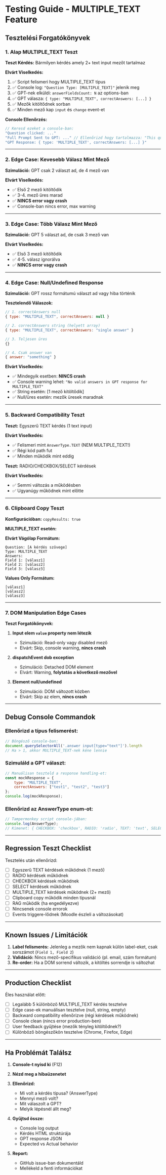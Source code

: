 # Testing Guide - MULTIPLE_TEXT Feature

## Tesztelési Forgatókönyvek

### 1. Alap MULTIPLE_TEXT Teszt

**Teszt Kérdés:** Bármilyen kérdés amely 2+ text input mezőt tartalmaz

**Elvárt Viselkedés:**
1. ✅ Script felismeri hogy MULTIPLE_TEXT típus
2. ✅ Console log: `"Question Type: [MULTIPLE_TEXT]"` jelenik meg
3. ✅ GPT-nek elküldi: `answerFieldsCount: N` az options-ban
4. ✅ GPT válasza: `{ type: "MULTIPLE_TEXT", correctAnswers: [...] }`
5. ✅ Mezők kitöltődnek sorban
6. ✅ Minden mező kap `input` és `change` event-et

**Console Ellenőrzés:**
```javascript
// Keresd ezeket a console-ban:
"Question clicked: ..."
"Full Prompt Sent to GPT: ..." // Ellenőrizd hogy tartalmazza: "This question has N separate answer fields"
"GPT Response: { type: 'MULTIPLE_TEXT', correctAnswers: [...] }"
```

---

### 2. Edge Case: Kevesebb Válasz Mint Mező

**Szimuláció:** GPT csak 2 választ ad, de 4 mező van

**Elvárt Viselkedés:**
- ✅ Első 2 mező kitöltődik
- ✅ 3-4. mező üres marad
- ✅ **NINCS error vagy crash**
- ✅ Console-ban nincs error, max warning

---

### 3. Edge Case: Több Válasz Mint Mező

**Szimuláció:** GPT 5 választ ad, de csak 3 mező van

**Elvárt Viselkedés:**
- ✅ Első 3 mező kitöltődik
- ✅ 4-5. válasz ignorálva
- ✅ **NINCS error vagy crash**

---

### 4. Edge Case: Null/Undefined Response

**Szimuláció:** GPT rossz formátumú választ ad vagy hiba történik

**Tesztelendő Válaszok:**
```javascript
// 1. correctAnswers null
{ type: "MULTIPLE_TEXT", correctAnswers: null }

// 2. correctAnswers string (helyett array)
{ type: "MULTIPLE_TEXT", correctAnswers: "single answer" }

// 3. Teljesen üres
{}

// 4. Csak answer van
{ answer: "something" }
```

**Elvárt Viselkedés:**
- ✅ Mindegyik esetben: **NINCS crash**
- ✅ Console warning lehet: `"No valid answers in GPT response for MULTIPLE_TEXT"`
- ✅ String esetén: [1 mező kitöltődik]
- ✅ Null/üres esetén: mezők üresek maradnak

---

### 5. Backward Compatibility Teszt

**Teszt:** Egyszerű TEXT kérdés (1 text input)

**Elvárt Viselkedés:**
- ✅ Felismeri mint `AnswerType.TEXT` (NEM MULTIPLE_TEXT!)
- ✅ Régi kód path fut
- ✅ Minden működik mint eddig

**Teszt:** RADIO/CHECKBOX/SELECT kérdések

**Elvárt Viselkedés:**
- ✅ Semmi változás a működésben
- ✅ Ugyanúgy működnek mint előtte

---

### 6. Clipboard Copy Teszt

**Konfigurációban:** `copyResults: true`

**MULTIPLE_TEXT esetén:**

**Elvárt Vágólap Formátum:**
```
Question: [A kérdés szövege]
Type: MULTIPLE_TEXT
Answers:
Field 1: [válasz1]
Field 2: [válasz2]
Field 3: [válasz3]
```

**Values Only Formátum:**
```
[válasz1]
[válasz2]
[válasz3]
```

---

### 7. DOM Manipulation Edge Cases

**Teszt Forgatókönyvek:**

1. **Input elem `value` property nem létezik**
   - Szimuláció: Read-only vagy disabled mező
   - Elvárt: Skip, console warning, **nincs crash**

2. **dispatchEvent dob exception**
   - Szimuláció: Detached DOM element
   - Elvárt: Warning, **folytatás a következő mezővel**

3. **Element null/undefined**
   - Szimuláció: DOM változott közben
   - Elvárt: Skip az elem, **nincs crash**

---

## Debug Console Commandok

### Ellenőrizd a típus felismerést:
```javascript
// Böngésző console-ban:
document.querySelectorAll('.answer input[type="text"]').length
// Ha > 1, akkor MULTIPLE_TEXT-nek kéne lennie
```

### Szimuláld a GPT választ:
```javascript
// Manuálisan teszteld a response handling-et:
const mockResponse = {
    type: "MULTIPLE_TEXT",
    correctAnswers: ["test1", "test2", "test3"]
};
console.log(mockResponse);
```

### Ellenőrizd az AnswerType enum-ot:
```javascript
// Tampermonkey script console-jában:
console.log(AnswerType);
// Kimenet: { CHECKBOX: 'checkbox', RADIO: 'radio', TEXT: 'text', SELECT: 'select', MULTIPLE_TEXT: 'MULTIPLE_TEXT' }
```

---

## Regression Teszt Checklist

Tesztelés után ellenőrizd:

- [ ] Egyszerű TEXT kérdések működnek (1 mező)
- [ ] RADIO kérdések működnek
- [ ] CHECKBOX kérdések működnek  
- [ ] SELECT kérdések működnek
- [ ] MULTIPLE_TEXT kérdések működnek (2+ mező)
- [ ] Clipboard copy működik minden típusnál
- [ ] RAG működik (ha engedélyezve)
- [ ] Nincsenek console errorok
- [ ] Events triggere-lődnek (Moodle észleli a változásokat)

---

## Known Issues / Limitációk

1. **Label felismerés:** Jelenleg a mezők nem kapnak külön label-eket, csak sorszámot (`Field 1, Field 2`)
2. **Validáció:** Nincs mező-specifikus validáció (pl. email, szám formátum)
3. **Re-order:** Ha a DOM sorrend változik, a kitöltés sorrendje is változhat

---

## Production Checklist

Éles használat előtt:

- [ ] Legalább 5 különböző MULTIPLE_TEXT kérdés tesztelve
- [ ] Edge case-ek manuálisan tesztelve (null, string, empty)
- [ ] Backward compatibility ellenőrizve (régi kérdések működnek)
- [ ] Console clean (nincs error production-ben)
- [ ] User feedback gyűjtése (mezők tényleg kitöltődnek?)
- [ ] Különböző böngészőkön tesztelve (Chrome, Firefox, Edge)

---

## Ha Problémát Találsz

1. **Console-t nyisd ki** (F12)
2. **Nézd meg a hibaüzenetet**
3. **Ellenőrizd:**
   - Mi volt a kérdés típusa? (AnswerType)
   - Mennyi mező volt?
   - Mit válaszolt a GPT?
   - Melyik lépésnél állt meg?

4. **Gyűjtsd össze:**
   - Console log output
   - Kérdés HTML struktúrája
   - GPT response JSON
   - Expected vs Actual behavior

5. **Report:**
   - GitHub issue-ban dokumentáld
   - Mellékeld a fenti információkat

